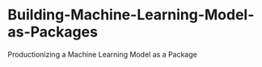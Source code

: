 # Building-Machine-Learning-Model-as-Packages
Productionizing a Machine Learning Model as a Package
